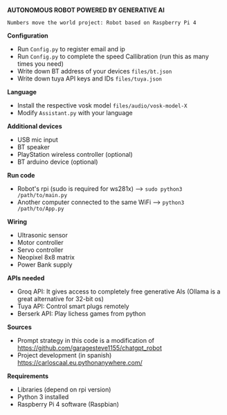 **AUTONOMOUS ROBOT POWERED BY GENERATIVE AI**

``Numbers move the world project: Robot based on Raspberry Pi 4``


**Configuration**
- Run ``Config.py`` to register email and ip
- Run ``Config.py`` to complete the speed Callibration (run this as many times you need)
- Write down BT address of your devices ``files/bt.json``
- Write down tuya API keys and IDs ``files/tuya.json``

**Language**
- Install the respective vosk model ``files/audio/vosk-model-X``
- Modify ``Assistant.py`` with your language

**Additional devices**
- USB mic input
- BT speaker
- PlayStation wireless controller (optional)
- BT arduino device (optional)

**Run code**
- Robot's rpi (sudo is required for ws281x) --> ``sudo python3 /path/to/main.py``
- Another computer connected to the same WiFi --> ``python3 /path/to/App.py``

**Wiring**
- Ultrasonic sensor
- Motor controller
- Servo controller
- Neopixel 8x8 matrix
- Power Bank supply

**APIs needed**
- Groq API: It gives access to completely free generative AIs (Ollama is a great alternative for 32-bit os)
- Tuya API: Control smart plugs remotely
- Berserk API: Play lichess games from python

**Sources**
- Prompt strategy in this code is a modification of https://github.com/garagesteve1155/chatgpt_robot
- Project development (in spanish) https://carloscaal.eu.pythonanywhere.com/

**Requirements**
- Libraries (depend on rpi version)
- Python 3 installed
- Raspberry Pi 4 software (Raspbian)
